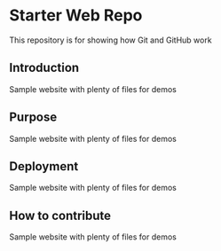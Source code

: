 # Starter Web Repo

This repository is for showing how Git and GitHub work

## Introduction

Sample website with plenty of files for demos

## Purpose

Sample website with plenty of files for demos

## Deployment

Sample website with plenty of files for demos

## How to contribute

Sample website with plenty of files for demos
